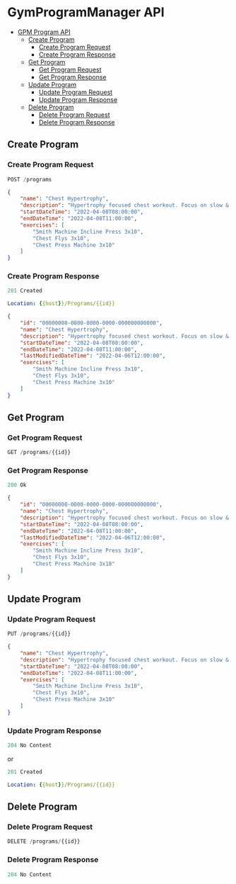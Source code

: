 # GymProgramManager API

- [GPM Program API](#gpm-program-api)
  - [Create Program](#create-program)
    - [Create Program Request](#create-program-request)
    - [Create Program Response](#create-program-response)
  - [Get Program](#get-program)
    - [Get Program Request](#get-program-request)
    - [Get Program Response](#get-program-response)
  - [Update Program](#update-program)
    - [Update Program Request](#update-program-request)
    - [Update Program Response](#update-program-response)
  - [Delete Program](#delete-program)
    - [Delete Program Request](#delete-program-request)
    - [Delete Program Response](#delete-program-response)

## Create Program

### Create Program Request

```js
POST /programs
```

```json
{
    "name": "Chest Hypertrophy",
    "description": "Hypertrophy focused chest workout. Focus on slow & controlled reps with moderate weight!",
    "startDateTime": "2022-04-08T08:00:00",
    "endDateTime": "2022-04-08T11:00:00",
    "exercises": [
        "Smith Machine Incline Press 3x10",
        "Chest Flys 3x10",
        "Chest Press Machine 3x10"
    ]
}
```

### Create Program Response

```js
201 Created
```

```yml
Location: {{host}}/Programs/{{id}}
```

```json
{
    "id": "00000000-0000-0000-0000-000000000000",
    "name": "Chest Hypertrophy",
    "description": "Hypertrophy focused chest workout. Focus on slow & controlled reps with moderate weight!",
    "startDateTime": "2022-04-08T08:00:00",
    "endDateTime": "2022-04-08T11:00:00",
    "lastModifiedDateTime": "2022-04-06T12:00:00",
    "exercises": [
        "Smith Machine Incline Press 3x10",
        "Chest Flys 3x10",
        "Chest Press Machine 3x10"
    ]
}
```

## Get Program

### Get Program Request

```js
GET /programs/{{id}}
```

### Get Program Response

```js
200 Ok
```

```json
{
    "id": "00000000-0000-0000-0000-000000000000",
    "name": "Chest Hypertrophy",
    "description": "Hypertrophy focused chest workout. Focus on slow & controlled reps with moderate weight!",
    "startDateTime": "2022-04-08T08:00:00",
    "endDateTime": "2022-04-08T11:00:00",
    "lastModifiedDateTime": "2022-04-06T12:00:00",
    "exercises": [
        "Smith Machine Incline Press 3x10",
        "Chest Flys 3x10",
        "Chest Press Machine 3x10"
    ]
}
```

## Update Program

### Update Program Request

```js
PUT /programs/{{id}}
```

```json
{
    "name": "Chest Hypertrophy",
    "description": "Hypertrophy focused chest workout. Focus on slow & controlled reps with moderate weight!",
    "startDateTime": "2022-04-08T08:00:00",
    "endDateTime": "2022-04-08T11:00:00",
    "exercises": [
        "Smith Machine Incline Press 3x10",
        "Chest Flys 3x10",
        "Chest Press Machine 3x10"
    ]
}
```

### Update Program Response

```js
204 No Content
```

or

```js
201 Created
```

```yml
Location: {{host}}/Programs/{{id}}
```

## Delete Program

### Delete Program Request

```js
DELETE /programs/{{id}}
```

### Delete Program Response

```js
204 No Content
```
